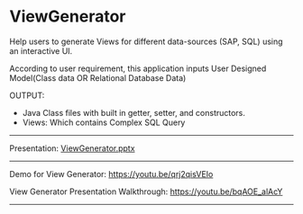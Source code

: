 # ViewGenerator

Help users to generate Views for different data-sources (SAP, SQL) using an interactive UI.

According to user requirement, this application inputs User Designed Model(Class data OR Relational Database Data)

OUTPUT:
- Java Class files with built in getter, setter, and constructors.
- Views: Which contains Complex SQL Query

---

Presentation: [ViewGenerator.pptx](https://github.com/MagnitudeHackathon/ViewGenerator/files/8022273/ViewGenerator.pptx)

---

Demo for View Generator: https://youtu.be/qrj2qisVEIo

View Generator Presentation Walkthrough: https://youtu.be/bqAOE_alAcY

---
